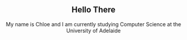 <h2 align="center">Hello There </h2>


<p align="center">My name is Chloe and I am currently studying Computer Science at the University of Adelaide</p>

<br>

<br>
